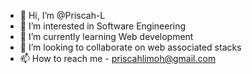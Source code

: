 - 👋 Hi, I’m @Priscah-L
- 👀 I’m interested in Software Engineering
- 🌱 I’m currently learning Web development
- 💞️ I’m looking to collaborate on web associated stacks
- 📫 How to reach me - priscahlimoh@gmail.com

<!---
Priscah-L/Priscah-L is a ✨ special ✨ repository because its `README.md` (this file) appears on your GitHub profile.
You can click the Preview link to take a look at your changes.
--->
